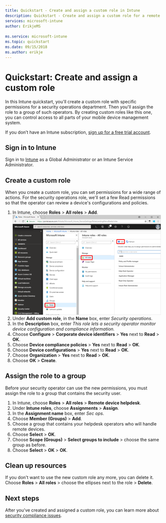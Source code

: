 ```yaml
---
title: Quickstart - Create and assign a custom role in Intune
description: Quickstart - Create and assign a custom role for a remote device manager.
services: microsoft-intune
author: ErikjeMS

ms.service: microsoft-intune
ms.topic: quickstart
ms.date: 09/15/2018
ms.author: erikje
---
```


# Quickstart: Create and assign a custom role

In this Intune quickstart, you'll create a custom role with specific permissions for a security operations department. Then you'll assign the role to a group of such operators. By creating custom roles like this one, you can control access to all parts of your mobile device management system.

If you don’t have an Intune subscription, [sign up for a free trial account](free-trial-sign-up.md).

## Sign in to Intune

Sign in to [Intune](https://aka.ms/intuneportal) as a Global Administrator or an Intune Service Administrator.

## Create a custom role

When you create a custom role, you can set permissions for a wide range of actions. For the security operations role, we'll set a few Read permissions so that the operator can review a device's configurations and policies.

1. In Intune, choose **Roles** > **All roles** > **Add**.
![Browser](media/quickstart-create-custom-role/add-custom-role.png)
2. Under **Add custom role**, in the **Name** box, enter *Security operations*.
3. In the **Description** box, enter *This role lets a security operator monitor device configuration and compliance information.*
4. Choose **Configure** > **Corporate device identifiers** > **Yes** next to **Read** > **OK**.
5. Choose **Device compliance policies** > **Yes** next to **Read** > **OK**.
6. Choose **Device configurations** > **Yes** next to **Read** > **OK**.
7. Choose **Organization** > **Yes** next to **Read** > **OK**.
8. Choose **OK** > **Create**.

## Assign the role to a group

Before your security operator can use the new permissions, you must assign the role to a group that contains the security user.

1. In Intune, choose **Roles** > **All roles** > **Remote device helpdesk**.
2. Under **Intune roles**, choose **Assignments** > **Assign**.
3. In the **Assignment name** box, enter *Sec ops*.
4. Choose **Member (Groups)** > **Add**.
5. Choose a group that contains your helpdesk operators who will handle remote devices.
6. Choose **Select** > **OK**.
7. Choose **Scope (Groups)** > **Select groups to include** > choose the same group as before.
8. Choose **Select** > **OK** > **OK**.

## Clean up resources

If you don't want to use the new custom role any more, you can delete it. Choose **Roles** > **All roles** > choose the ellipses next to the role > **Delete**.

## Next steps

After you've created and assigned a custom role, you can learn more about [security compliance issues](device-compliance-get-started.md).